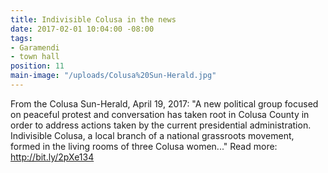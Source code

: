 ```yaml
---
title: Indivisible Colusa in the news
date: 2017-02-01 10:04:00 -08:00
tags:
- Garamendi
- town hall
position: 11
main-image: "/uploads/Colusa%20Sun-Herald.jpg"
---
```


From the Colusa Sun-Herald, April 19, 2017: 
"A new political group focused on peaceful protest and conversation has taken root in Colusa County in order to address actions taken by the current presidential administration. Indivisible Colusa, a local branch of a national grassroots movement, formed in the living rooms of three Colusa women..." 
Read more: http://bit.ly/2pXe134
